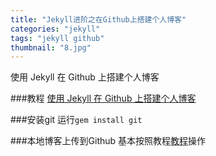 ```yaml
---
title: "Jekyll进阶之在Github上搭建个人博客"
categories: "jekyll"
tags: "jekyll github"
thumbnail: "8.jpg"
---
```

使用 Jekyll 在 Github 上搭建个人博客
<!--more-->

###教程
[使用 Jekyll 在 Github 上搭建个人博客](http://www.tuicool.com/articles/jU7VJr)

###安装git
运行`gem install git`

###本地博客上传到Github
基本按照教程[教程](http://segmentfault.com/a/1190000000406019)操作